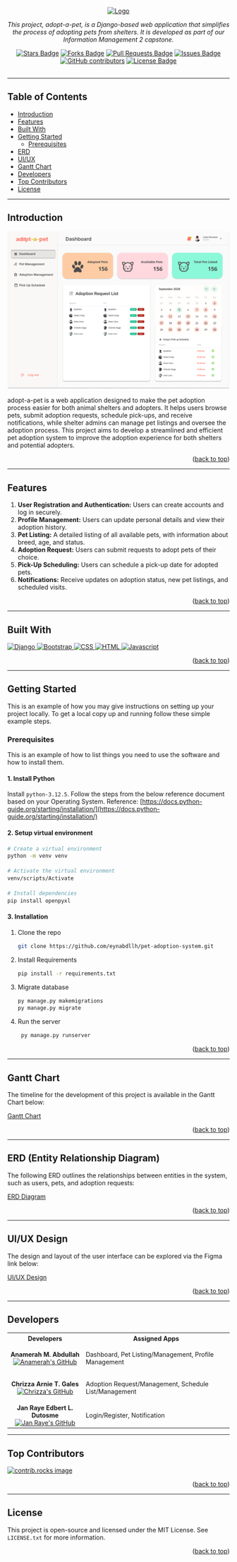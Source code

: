 <a id="readme-top"></a>
<div align="center">
  <a href="https://github.com/othneildrew/Best-README-Template">
    <img src="static/images/logo.png" alt="Logo" width="350" height="80">
  </a>
  <p align="center"><i>This project, adopt-a-pet, is a Django-based web application that simplifies the process of adopting pets from shelters. It is developed as     part of our Information Management 2 capstone.</i></p>
  <a href="https://github.com/eynabdllh/pet-adoption-system/stargazers"><img src="https://img.shields.io/github/stars/eynabdllh/pet-adoption-system" alt="Stars Badge"/></a>
<a href="https://github.com/eynabdllh/pet-adoption-system/network/members"><img src="https://img.shields.io/github/forks/eynabdllh/pet-adoption-system" alt="Forks Badge"/></a>
<a href="https://github.com/eynabdllh/pet-adoption-system/pulls"><img src="https://img.shields.io/github/issues-pr/eynabdllh/pet-adoption-system" alt="Pull Requests Badge"/></a>
<a href="https://github.com/eynabdllh/pet-adoption-system/issues"><img src="https://img.shields.io/github/issues/eynabdllh/pet-adoption-system" alt="Issues Badge"/></a>
<a href=https://github.com/eynabdllh/pet-adoption-system/graphs/contributors"><img alt="GitHub contributors" src="https://img.shields.io/github/contributors/eynabdllh/pet-adoption-system?color=2b9348"></a>
<a href="https://github.com/eynabdllh/pet-adoption-system/blob/master/LICENSE"><img src="https://img.shields.io/github/license/eynabdllh/pet-adoption-system?color=2b9348" alt="License Badge"/></a>
</div>
<br>

---

## Table of Contents

- [Introduction](#introduction)
- [Features](#features)
- [Built With](#built-with)
- [Getting Started](#getting-started)
  - [Prerequisites](#prerequisites)
- [ERD](#erd-entity-relationship-diagram)
- [UI/UX](#uiux-design)
- [Gantt Chart](#gantt-chart)
- [Developers](#developers)
- [Top Contributors](#top-contributors)
- [License](#license)

---

## Introduction

[![Admin-Dashboard](https://github.com/eynabdllh/pet-adoption-system/raw/main/static/images/screenshot.png)](https://github.com/eynabdllh/pet-adoption-system)

adopt-a-pet is a web application designed to make the pet adoption process easier for both animal shelters and adopters. It helps users browse pets, submit adoption requests, schedule pick-ups, and receive notifications, while shelter admins can manage pet listings and oversee the adoption process. This project aims to develop a streamlined and efficient pet adoption system to improve the adoption experience for both shelters and potential adopters.

<p align="right">(<a href="#readme-top">back to top</a>)</p>

---

## Features
1. **User Registration and Authentication:** Users can create accounts and log in securely.
2. **Profile Management:** Users can update personal details and view their adoption history.
3. **Pet Listing:** A detailed listing of all available pets, with information about breed, age, and status.
4. **Adoption Request:** Users can submit requests to adopt pets of their choice.
5. **Pick-Up Scheduling:** Users can schedule a pick-up date for adopted pets.
6. **Notifications:** Receive updates on adoption status, new pet listings, and scheduled visits.

<p align="right">(<a href="#readme-top">back to top</a>)</p>

---

## Built With
<section id="technologies">
  <a href="https://www.djangoproject.com/" target="_blank">
    <img src="https://img.shields.io/badge/Django-blue?style=for-the-badge&logo=django" alt="Django" />
  </a>
  <a href="https://getbootstrap.com" target="_blank">
    <img src="https://img.shields.io/badge/Bootstrap-563D7C?style=for-the-badge&logo=bootstrap&logoColor=white" alt="Bootstrap" />
  </a>
  <a href="https://www.w3.org/Style/CSS/" target="_blank">
    <img src="https://img.shields.io/badge/CSS-1572B6?style=for-the-badge&logo=css3&logoColor=white" alt="CSS" />
  </a>
  <a href="https://html.spec.whatwg.org/multipage/" target="_blank">
      <img src="https://img.shields.io/badge/HTML-E34F26?style=for-the-badge&logo=html5&logoColor=white" alt="HTML" />
  </a>
  <a href="https://www.javascript.com/" target="_blank">
      <img src="https://img.shields.io/badge/JavaScript-F7DF1E?style=for-the-badge&logo=javascript&logoColor=black" alt="Javascript" />
  </a>
</section>

<p align="right">(<a href="#readme-top">back to top</a>)</p>

---

## Getting Started

This is an example of how you may give instructions on setting up your project locally.
To get a local copy up and running follow these simple example steps.

### Prerequisites

This is an example of how to list things you need to use the software and how to install them.
#### 1. Install Python
Install ```python-3.12.5```. Follow the steps from the below reference document based on your Operating System.
Reference: [https://docs.python-guide.org/starting/installation/](https://docs.python-guide.org/starting/installation/) 

#### 2. Setup virtual environment
```bash
# Create a virtual environment
python -m venv venv

# Activate the virtual environment
venv/scripts/Activate

# Install dependencies
pip install openpyxl
```

#### 3. Installation

1. Clone the repo
   ```sh
   git clone https://github.com/eynabdllh/pet-adoption-system.git
   ```
2. Install Requirements
   ```sh
   pip install -r requirements.txt
   ```
3. Migrate database
    ```sh
   py manage.py makemigrations
   py manage.py migrate
   ```
4. Run the server
   ```sh
    py manage.py runserver
    ```
<p align="right">(<a href="#readme-top">back to top</a>)</p>

---

## Gantt Chart

The timeline for the development of this project is available in the Gantt Chart below:

[Gantt Chart](https://docs.google.com/spreadsheets/d/1xkvWZaWizDLPvSHAJ-dwQYHgKrJD6Z7OzchyzyKRr8s/edit?usp=sharing)

<p align="right">(<a href="#readme-top">back to top</a>)</p>

---
## ERD (Entity Relationship Diagram)

The following ERD outlines the relationships between entities in the system, such as users, pets, and adoption requests:

[ERD Diagram](https://drive.google.com/file/d/1hNGwf2DInYBS6GWfPdmwFCWZkkdSKpuF/view?usp=sharing)

<p align="right">(<a href="#readme-top">back to top</a>)</p>

---

## UI/UX Design

The design and layout of the user interface can be explored via the Figma link below:

[UI/UX Design](https://www.figma.com/design/QkxAZ7so69q8vqw4oeFkwE/Adopt-a-Pet?node-id=0-1&t=AOHbSggJNBGv0g9K-1)

<p align="right">(<a href="#readme-top">back to top</a>)</p>

---
## Developers
<div>
  <table>
    <tr>
      <th>Developers</th>
      <th>Assigned Apps</th>
    </tr>
    <tr>
      <td align="center">
        <strong>Anamerah M. Abdullah</strong><br>
        <a href="https://github.com/eynabdllh"><img src="https://img.shields.io/badge/GitHub-Profile-blueviolet?style=for-the-badge&logo=github&logoColor=white" alt="Anamerah's GitHub"></a>
      </td>
      <td>
        <p>Dashboard, Pet Listing/Management, Profile Management</p>
      </td>
    </tr>
    <tr>
      <td align="center">
        <strong>Chrizza Arnie T. Gales</strong><br>
        <a href="https://github.com/Chrizmas20"><img src="https://img.shields.io/badge/GitHub-Profile-blueviolet?style=for-the-badge&logo=github&logoColor=white" alt="Chrizza's GitHub"></a>
      </td>
      <td>
        <p>Adoption Request/Management, Schedule List/Management</p>
      </td>
    </tr>
    <tr>
      <td align="center">
        <strong>Jan Raye Edbert L. Dutosme</strong><br>
        <a href="https://github.com/MrCareerBully"><img src="https://img.shields.io/badge/GitHub-Profile-blueviolet?style=for-the-badge&logo=github&logoColor=white" alt="Jan Raye's GitHub"></a>
      </td>
      <td>
        <p>Login/Register, Notification</p>
      </td>
    </tr>
  </table>
</div>

---
## Top Contributors
<a href="https://github.com/eynabdllh/pet-adoption-system/graphs/contributors">
  <img src="https://contrib.rocks/image?repo=eynabdllh/pet-adoption-system" alt="contrib.rocks image" />
</a>

<p align="right">(<a href="#readme-top">back to top</a>)</p>

---

## License
This project is open-source and licensed under the MIT License.  See `LICENSE.txt` for more information.
<p align="right">(<a href="#readme-top">back to top</a>)</p>
